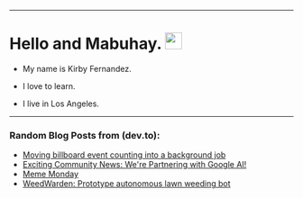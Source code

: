 
<img src="https://komarev.com/ghpvc/?username=kirbygit&style=flat-square&color=blue" alt=""/>

---
<h1>
  Hello and Mabuhay.
  <img src="https://media.giphy.com/media/hvRJCLFzcasrR4ia7z/giphy.gif" width="30px"/>
</h1>

- My name is Kirby Fernandez.

- I love to learn.

- I live in Los Angeles.

---

### Random Blog Posts from (dev.to):
<!-- BLOG-POST-LIST:START -->
- [Moving billboard event counting into a background job](https://dev.to/ben/moving-billboard-event-counting-into-a-background-job-85c)
- [Exciting Community News: We&#39;re Partnering with Google AI!](https://dev.to/devteam/exciting-community-news-were-partnering-with-google-ai-55c4)
- [Meme Monday](https://dev.to/ben/meme-monday-o4b)
- [WeedWarden: Prototype autonomous lawn weeding bot](https://dev.to/ben/weedwarden-prototype-autonomous-lawn-weeding-bot-2bk7)
<!-- BLOG-POST-LIST:END -->
